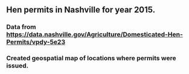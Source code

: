 ## Hen permits in Nashville for year 2015.
### Data from https://data.nashville.gov/Agriculture/Domesticated-Hen-Permits/vpdy-5e23
### Created geospatial map of locations where permits were issued.
